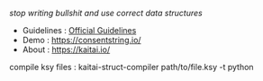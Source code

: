*stop writing bullshit and use correct data structures*

- Guidelines : [Official Guidelines](https://github.com/InteractiveAdvertisingBureau/GDPR-Transparency-and-Consent-Framework/blob/master/TCFv2/IAB%20Tech%20Lab%20-%20Consent%20string%20and%20vendor%20list%20formats%20v2.md)
- Demo : https://consentstring.io/
- About : https://kaitai.io/

compile ksy files : kaitai-struct-compiler path/to/file.ksy -t python 

